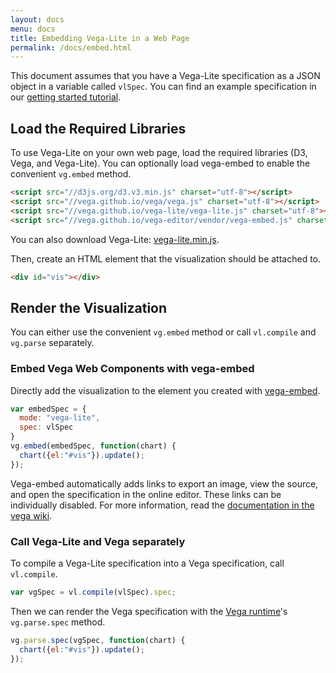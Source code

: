 ```yaml
---
layout: docs
menu: docs
title: Embedding Vega-Lite in a Web Page
permalink: /docs/embed.html
---
```


This document assumes that you have a Vega-Lite specification as a JSON object in a variable called `vlSpec`. You can find an example specification in our [getting started tutorial](/tutorials/getting_started.html#embed).

## Load the Required Libraries

To use Vega-Lite on your own web page, load the required libraries (D3, Vega, and Vega-Lite). You can optionally load vega-embed to enable the convenient `vg.embed` method.

```html
<script src="//d3js.org/d3.v3.min.js" charset="utf-8"></script>
<script src="//vega.github.io/vega/vega.js" charset="utf-8"></script>
<script src="//vega.github.io/vega-lite/vega-lite.js" charset="utf-8"></script>
<script src="//vega.github.io/vega-editor/vendor/vega-embed.js" charset="utf-8"></script>
```

You can also download Vega-Lite: [vega-lite.min.js](/vega-lite.min.js).

Then, create an HTML element that the visualization should be attached to.

```html
<div id="vis"></div>
```

## Render the Visualization

You can either use the convenient `vg.embed` method or call `vl.compile` and `vg.parse` separately.

### Embed Vega Web Components with vega-embed

Directly add the visualization to the element you created with [vega-embed](https://github.com/vega/vega-embed).

```js
var embedSpec = {
  mode: "vega-lite",
  spec: vlSpec
}
vg.embed(embedSpec, function(chart) {
  chart({el:"#vis"}).update();
});
```

Vega-embed automatically adds links to export an image, view the source, and open the specification in the online editor. These links can be individually disabled. For more information, read the [documentation in the vega wiki](https://github.com/vega/vega/wiki/Embed-Vega-Web-Components).

### Call Vega-Lite and Vega separately

To compile a Vega-Lite specification into a Vega specification, call `vl.compile`.

```js
var vgSpec = vl.compile(vlSpec).spec;
```

Then we can render the Vega specification with the [Vega runtime](https://github.com/vega/vega/wiki/Runtime)'s `vg.parse.spec` method.

```js
vg.parse.spec(vgSpec, function(chart) {
  chart({el:"#vis"}).update();
});
```
